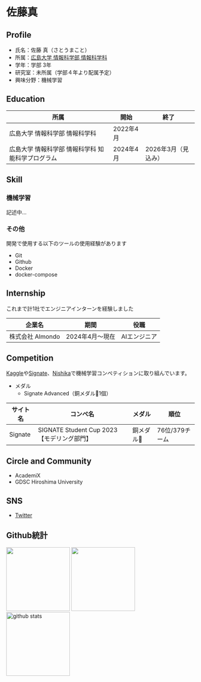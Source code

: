 # 佐藤真

## Profile

- 氏名：佐藤 真（さとうまこと）
- 所属：[広島大学 情報科学部 情報科学科](https://www.hiroshima-u.ac.jp/ids)
- 学年：学部 3年
- 研究室：未所属（学部４年より配属予定）
- 興味分野：機械学習

## Education

|所属|開始|終了|
|---|-----|---|
|広島大学 情報科学部 情報科学科|2022年4月||
|広島大学 情報科学部 情報科学科 知能科学プログラム|2024年4月|2026年3月（見込み）|

## Skill

### 機械学習
記述中...

### その他

開発で使用する以下のツールの使用経験があります

- Git
- Github
- Docker
- docker-compose

## Internship

これまで計1社でエンジニアインターンを経験しました

|企業名|期間|役職|
|-----|---|----|
|株式会社 Almondo|2024年4月〜現在|AIエンジニア|

## Competition

[Kaggle](https://www.kaggle.com/)や[Signate](https://signate.jp/)、[Nishika](https://www.nishika.com/)で機械学習コンペティションに取り組んでいます。

- メダル
  - Signate Advanced（銅メダル🥉1個）

|サイト名|コンペ名|メダル|順位|
|-------|------|-----|----|
|Signate|SIGNATE Student Cup 2023【モデリング部門】|銅メダル🥉|76位/379チーム|

## Circle and Community

- AcademiX
- GDSC Hiroshima University

## SNS

- [Twitter](https://twitter.com/macoto_tech)

## Github統計

<div align="left"> 
  <img height="170px" src="https://github-profile-summary-cards.vercel.app/api/cards/profile-details?username=maco-macoo&theme=default" />
  <img height="170px" src="https://github-readme-stats.vercel.app/api?username=maco-macoo&count_private=true&show_icons=true&theme=compact&layout=compact" />
  <img alt="github stats" height="170px" src="https://github-readme-stats.vercel.app/api/top-langs/?username=maco-macoo&theme=compact&layout=compact" />
</div>
